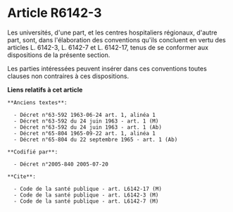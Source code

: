 # Article R6142-3

Les universités, d'une part, et les centres hospitaliers régionaux, d'autre part, sont, dans l'élaboration des conventions
qu'ils concluent en vertu des articles L. 6142-3, L. 6142-7 et L. 6142-17, tenus de se conformer aux dispositions de la
présente section.

Les parties intéressées peuvent insérer dans ces conventions toutes clauses non contraires à ces dispositions.

**Liens relatifs à cet article**

	**Anciens textes**:

	  - Décret n°63-592 1963-06-24 art. 1, alinéa 1
	  - Décret n°63-592 du 24 juin 1963 - art. 1 (M)
	  - Décret n°63-592 du 24 juin 1963 - art. 1 (Ab)
	  - Décret n°65-804 1965-09-22 art. 1, alinéa 1
	  - Décret n°65-804 du 22 septembre 1965 - art. 1 (Ab)

	**Codifié par**:

	  - Décret n°2005-840 2005-07-20

	**Cite**:

	  - Code de la santé publique - art. L6142-17 (M)
	  - Code de la santé publique - art. L6142-3 (M)
	  - Code de la santé publique - art. L6142-7 (M)
